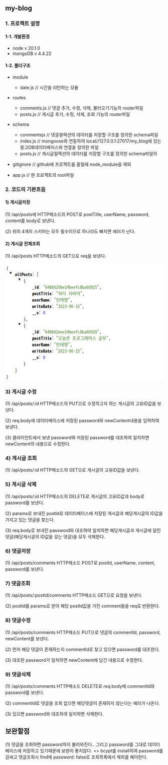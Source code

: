 ## my-blog

### 1. 프로젝트 설명

#### 1-1. 개발환경
- node v 20.1.0
- mongoDB v 4.4.22

#### 1-2. 폴더구조
-  module
    - date.js      // 시간을 리턴하는 모듈
- routes
    - comments.js  // 댓글 추가, 수정, 삭제, 불러오기기능의 router파일
    - posts.js     // 게시글 추가, 수정, 삭제, 조회 기능의 router파일
- schema
    - commentsjs   // 댓글컬렉션의 데이터를 저장할 구조를 정의한 schema파일
    - index.js     // mongoose와 연동하여 local//127.0.0.1:27017/my_blog에 있는 몽고DB데이터베이스와 연결을 정의한 파일
    - posts.js     // 게시글컬렉션의 데이터를 저장할 구조를 정의한 schema파일의

- gitignore        // github에 프로젝트를 올릴때 node_module을 제외
- app.js           // 현 프로젝트의 root파일


### 2. 코드의 기본흐음
#### 1) 게시글저장
(1) /api/posts에 HTTP메소드의 POST로 postTitle, userName, password, content를 body로 보낸다.

(2) 위의 4개의 스키마는 모두 필수이므로 하나라도 빠지면 에러가 난다.

#### 2) 게시글 전체조회 
(1) /api/posts HTTP메소드의 GET으로 req을 보낸다. 

![Alt text](image.png)

### 3) 게시글 수정
(1) /api/posts/:id HTTP메소드의 PUT으로 수정하고자 하는 게시글의 고유ID값을 보낸다. 

(2) req.body에 데이터베이스에 저장된 password와 newContent내용을 입력하여 보낸다.

(3) 클라이언트에서 보낸 password와 저장된 password를 대조하여 일치하면 newContent의 내용으로 수정한다.

### 4) 게시글 조회
(1) /api/posts/:id HTTP메소드의 GET으로 게시글의 고유ID값을 보낸다.

### 5) 게시글 삭제 
(1) /api/posts/:id HTTP메소드의 DELETE로 게시글의 고유ID값과 body로 password를 보낸다. 

(2) params로 보내진 postId로 데이터베이스에 저장된 게시글과 해당게시글의 ID값을 가지고 있는 댓글을 찾는다.

(3) req.body로 보내진 password와 대조하여 일치하면 해당게시글과 게시글에 달린 댓글(해당게시글의 ID값을 갖는 댓글)을 모두 삭제한다.


### 6) 댓글저장
(1) /api/posts/comments HTTP메소드 POST로 postId, userName, content, password를 보낸다. 

### 7) 댓글조회 
(1) /api/posts/:postId/comments HTTP메소드 GET으로 요청을 보낸다.

(2) postId를 params로 받아 해당 postId값을 가진 comment들을 req로 반환한다.

### 8) 댓글수정
(1) /api/posts/comments HTTP메소드 PUT으로 댓글의 commentId, password, newContent를 보낸다.

(2) 먼저 해당 댓글이 존재하는지 commentId로 찾고 있으면 password를 대조한다.

(3) 대조한 password가 일치하면 newContent에 담긴 내용으로 수정한다. 

### 9) 댓글삭제
(1) /api/posts/comments HTTP메소드 DELETE로 req.body에 commentId와 password를 보낸다. 

(2) commentId로 댓글을 조회 없으면 해당댓글이 존재하지 않는다는 에러가 나온다.

(3) 있으면 password와 대조하여 일치하면 삭제한다. 



## 보완할점 
(1) 댓글을 조회하면 password까지 불러와진다.. 그리고 password를 그대로 데이터베이스에 저장하고 있기때문에 보완이 좋지않다.
=> bcypt를 install히여 password를 감싸고 댓글조회시 find에 password: false로 조회목록에서 제외를 해야한다.
